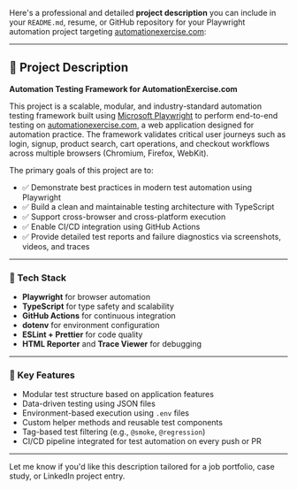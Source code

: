 Here's a professional and detailed **project description** you can include in your `README.md`, resume, or GitHub repository for your Playwright automation project targeting [automationexercise.com](https://automationexercise.com):

---

## 📘 Project Description

**Automation Testing Framework for AutomationExercise.com**

This project is a scalable, modular, and industry-standard automation testing framework built using [Microsoft Playwright](https://playwright.dev/) to perform end-to-end testing on [automationexercise.com](https://automationexercise.com), a web application designed for automation practice. The framework validates critical user journeys such as login, signup, product search, cart operations, and checkout workflows across multiple browsers (Chromium, Firefox, WebKit).

The primary goals of this project are to:

* ✅ Demonstrate best practices in modern test automation using Playwright
* ✅ Build a clean and maintainable testing architecture with TypeScript
* ✅ Support cross-browser and cross-platform execution
* ✅ Enable CI/CD integration using GitHub Actions
* ✅ Provide detailed test reports and failure diagnostics via screenshots, videos, and traces

---

### 🔧 Tech Stack

* **Playwright** for browser automation
* **TypeScript** for type safety and scalability
* **GitHub Actions** for continuous integration
* **dotenv** for environment configuration
* **ESLint + Prettier** for code quality
* **HTML Reporter** and **Trace Viewer** for debugging

---

### 🎯 Key Features

* Modular test structure based on application features
* Data-driven testing using JSON files
* Environment-based execution using `.env` files
* Custom helper methods and reusable test components
* Tag-based test filtering (e.g., `@smoke`, `@regression`)
* CI/CD pipeline integrated for test automation on every push or PR

---

Let me know if you'd like this description tailored for a job portfolio, case study, or LinkedIn project entry.
